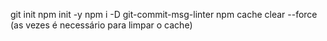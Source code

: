 git init
npm init -y
npm i -D git-commit-msg-linter
npm cache clear --force (as vezes é necessário para limpar o cache)
